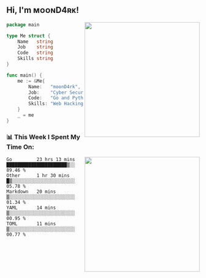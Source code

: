 <h2> Hi, I'm ᴍᴏᴏɴD4ʀᴋ!</h2>
<img align='right' src="https://github-readme-stats.vercel.app/api?username=moond4rk&show_icons=true&theme=radical" width="300">


```go
package main

type Me struct {
	Name   string
	Job    string
	Code   string
	Skills string
}

func main() {
	me := &Me{
		Name:   "moonD4rk",
		Job:    "Cyber Security Engineer",
		Code:   "Go and Python and Others",
		Skills: "Web Hacking ^o^",
	}
	_ = me
}
```



<h3>📊 This Week I Spent My Time On:</h3>
<img align='right' src="https://spotify-github-profile.vercel.app/api/view?uid=iftr63d5ost38g0o26wcjzd8k&cover_image=true&theme=novatorem" width="300">

<!--START_SECTION:waka-->
```text
Go         23 hrs 13 mins  ██████████████████████▒░░   89.46 % 
Other      1 hr 30 mins    █▒░░░░░░░░░░░░░░░░░░░░░░░   05.78 % 
Markdown   20 mins         ▒░░░░░░░░░░░░░░░░░░░░░░░░   01.34 % 
YAML       14 mins         ▒░░░░░░░░░░░░░░░░░░░░░░░░   00.95 % 
TOML       11 mins         ▒░░░░░░░░░░░░░░░░░░░░░░░░   00.77 % 
```
<!--END_SECTION:waka-->

